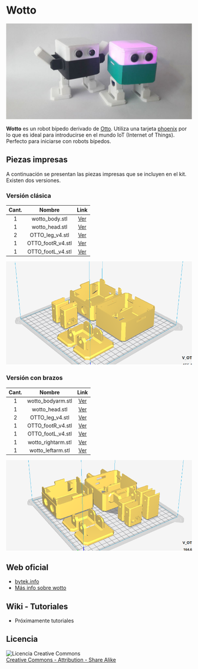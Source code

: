 # Wotto
![wotto](https://github.com/EnekoMontero/bytek/blob/gh-pages/assets/images/wotto1.jpg "wotto")

**Wotto** es un robot bípedo derivado de [Otto](https://github.com/ottodiy). Utiliza una tarjeta [phoenix](https://github.com/bytekengineering/phoenix) por lo que es ideal para introducirse en el mundo IoT (Internet of Things). Perfecto para iniciarse con robots bípedos.  

## Piezas impresas
A continuación se presentan las piezas impresas que se incluyen en el kit. Existen dos versiones.  

### Versión clásica  

| Cant. | Nombre                | Link                                                                                    |
| :---: |:---------------------:| :--------------------------------------------------------------------------------------:|
| 1     | wotto_body.stl        | [Ver](https://github.com/bytekengineering/wotto/blob/master/STL/wotto_body.stl)        |
| 1     | wotto_head.stl        | [Ver](https://github.com/bytekengineering/wotto/blob/master/STL/wotto_head.stl)        |
| 2     | OTTO_leg_v4.stl       | [Ver](https://github.com/bytekengineering/wotto/blob/master/STL/OTTO_leg_v4.stl)       |
| 1     | OTTO_footR_v4.stl     | [Ver](https://github.com/bytekengineering/wotto/blob/master/STL/OTTO_footR_v4.stl)     |
| 1     | OTTO_footL_v4.stl     | [Ver](https://github.com/bytekengineering/wotto/blob/master/STL/OTTO_footL_v4.stl)     |  

![wotto kit](https://github.com/bytekengineering/wotto/blob/master/STL/wotto_kit.PNG "wotto kit")  

### Versión con brazos  

| Cant. | Nombre                | Link                                                                                    |
| :---: |:---------------------:| :--------------------------------------------------------------------------------------:|
| 1     | wotto_bodyarm.stl     | [Ver](https://github.com/bytekengineering/wotto/blob/master/STL/wotto_bodyarm.stl)     |
| 1     | wotto_head.stl        | [Ver](https://github.com/bytekengineering/wotto/blob/master/STL/wotto_head.stl)        |
| 2     | OTTO_leg_v4.stl       | [Ver](https://github.com/bytekengineering/wotto/blob/master/STL/OTTO_leg_v4.stl)       |
| 1     | OTTO_footR_v4.stl     | [Ver](https://github.com/bytekengineering/wotto/blob/master/STL/OTTO_footR_v4.stl)     |
| 1     | OTTO_footL_v4.stl     | [Ver](https://github.com/bytekengineering/wotto/blob/master/STL/OTTO_footL_v4.stl)     |  
| 1     | wotto_rightarm.stl    | [Ver](https://github.com/bytekengineering/wotto/blob/master/STL/wotto_rightarm.stl)    |
| 1     | wotto_leftarm.stl     | [Ver](https://github.com/bytekengineering/wotto/blob/master/STL/wotto_leftarm.stl)     |  

![wottoarm kit](https://github.com/bytekengineering/wotto/blob/master/STL/wottoarm_kit.PNG "wottoarm kit")

## Web oficial
 - [bytek.info](http://bytek.info/)
 - [Más info sobre wotto](http://bytek.info/phoenix#wottokit)

## Wiki - Tutoriales
 - Próximamente tutoriales
 
## Licencia
![Licencia Creative Commons](https://i.creativecommons.org/l/by-sa/4.0/88x31.png "cc-by-sa-4.0")  
[Creative Commons - Attribution - Share Alike](http://creativecommons.org/licenses/by-sa/4.0/)

